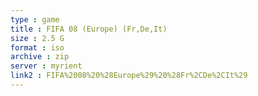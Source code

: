 ```yaml
---
type : game
title : FIFA 08 (Europe) (Fr,De,It)
size : 2.5 G
format : iso
archive : zip
server : myrient
link2 : FIFA%2008%20%28Europe%29%20%28Fr%2CDe%2CIt%29
---
```


